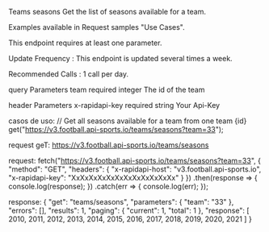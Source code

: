 Teams seasons
Get the list of seasons available for a team.

Examples available in Request samples "Use Cases".

This endpoint requires at least one parameter.

Update Frequency : This endpoint is updated several times a week.

Recommended Calls : 1 call per day.

query Parameters
team
required
integer
The id of the team

header Parameters
x-rapidapi-key
required
string
Your Api-Key


casos de uso:
// Get all seasons available for a team from one team {id}
get("https://v3.football.api-sports.io/teams/seasons?team=33");


request geT: https://v3.football.api-sports.io/teams/seasons


request:
fetch("https://v3.football.api-sports.io/teams/seasons?team=33", {
	"method": "GET",
	"headers": {
		"x-rapidapi-host": "v3.football.api-sports.io",
		"x-rapidapi-key": "XxXxXxXxXxXxXxXxXxXxXxXx"
	}
})
.then(response => {
	console.log(response);
})
.catch(err => {
	console.log(err);
});



response:
{
  "get": "teams/seasons",
  "parameters": {
    "team": "33"
  },
  "errors": [],
  "results": 1,
  "paging": {
    "current": 1,
    "total": 1
  },
  "response": [
    2010,
    2011,
    2012,
    2013,
    2014,
    2015,
    2016,
    2017,
    2018,
    2019,
    2020,
    2021
  ]
}